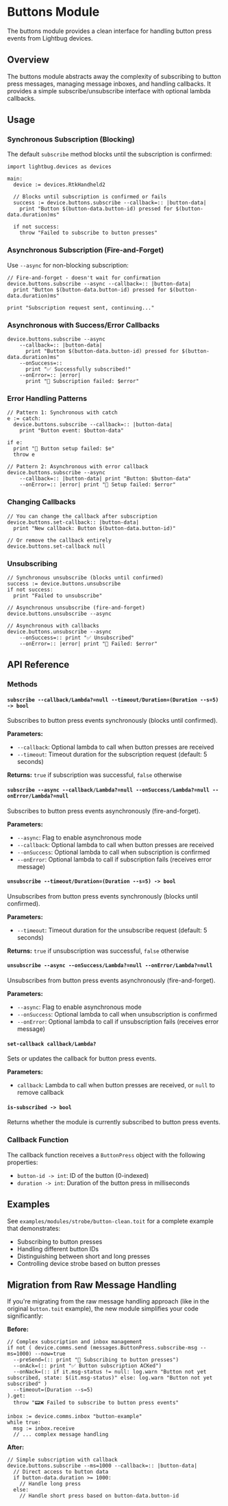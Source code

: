 # Buttons Module

The buttons module provides a clean interface for handling button press events from Lightbug devices.

## Overview

The buttons module abstracts away the complexity of subscribing to button press messages, managing message inboxes, and handling callbacks. It provides a simple subscribe/unsubscribe interface with optional lambda callbacks.

## Usage

### Synchronous Subscription (Blocking)

The default `subscribe` method blocks until the subscription is confirmed:

```toit
import lightbug.devices as devices

main:
  device := devices.RtkHandheld2
  
  // Blocks until subscription is confirmed or fails
  success := device.buttons.subscribe --callback=:: |button-data|
    print "Button $(button-data.button-id) pressed for $(button-data.duration)ms"
    
  if not success:
    throw "Failed to subscribe to button presses"
```

### Asynchronous Subscription (Fire-and-Forget)

Use `--async` for non-blocking subscription:

```toit
// Fire-and-forget - doesn't wait for confirmation
device.buttons.subscribe --async --callback=:: |button-data|
  print "Button $(button-data.button-id) pressed for $(button-data.duration)ms"

print "Subscription request sent, continuing..."
```

### Asynchronous with Success/Error Callbacks

```toit
device.buttons.subscribe --async 
    --callback=:: |button-data|
      print "Button $(button-data.button-id) pressed for $(button-data.duration)ms"
    --onSuccess=:: 
      print "✅ Successfully subscribed!"
    --onError=:: |error|
      print "🚨 Subscription failed: $error"
```

### Error Handling Patterns

```toit
// Pattern 1: Synchronous with catch
e := catch:
  device.buttons.subscribe --callback=:: |button-data|
    print "Button event: $button-data"
  
if e:
  print "🚨 Button setup failed: $e"
  throw e

// Pattern 2: Asynchronous with error callback
device.buttons.subscribe --async 
    --callback=:: |button-data| print "Button: $button-data"
    --onError=:: |error| print "🚨 Setup failed: $error"
```

### Changing Callbacks

```toit
// You can change the callback after subscription
device.buttons.set-callback:: |button-data|
  print "New callback: Button $(button-data.button-id)"

// Or remove the callback entirely
device.buttons.set-callback null
```

### Unsubscribing

```toit
// Synchronous unsubscribe (blocks until confirmed)
success := device.buttons.unsubscribe
if not success:
  print "Failed to unsubscribe"

// Asynchronous unsubscribe (fire-and-forget)
device.buttons.unsubscribe --async

// Asynchronous with callbacks
device.buttons.unsubscribe --async 
    --onSuccess=:: print "✅ Unsubscribed"
    --onError=:: |error| print "🚨 Failed: $error"
```

## API Reference

### Methods

#### `subscribe --callback/Lambda?=null --timeout/Duration=(Duration --s=5) -> bool`
Subscribes to button press events synchronously (blocks until confirmed).

**Parameters:**
- `--callback`: Optional lambda to call when button presses are received
- `--timeout`: Timeout duration for the subscription request (default: 5 seconds)

**Returns:** `true` if subscription was successful, `false` otherwise

#### `subscribe --async --callback/Lambda?=null --onSuccess/Lambda?=null --onError/Lambda?=null`
Subscribes to button press events asynchronously (fire-and-forget).

**Parameters:**
- `--async`: Flag to enable asynchronous mode
- `--callback`: Optional lambda to call when button presses are received
- `--onSuccess`: Optional lambda to call when subscription is confirmed
- `--onError`: Optional lambda to call if subscription fails (receives error message)

#### `unsubscribe --timeout/Duration=(Duration --s=5) -> bool`
Unsubscribes from button press events synchronously (blocks until confirmed).

**Parameters:**
- `--timeout`: Timeout duration for the unsubscribe request (default: 5 seconds)

**Returns:** `true` if unsubscription was successful, `false` otherwise

#### `unsubscribe --async --onSuccess/Lambda?=null --onError/Lambda?=null`
Unsubscribes from button press events asynchronously (fire-and-forget).

**Parameters:**
- `--async`: Flag to enable asynchronous mode
- `--onSuccess`: Optional lambda to call when unsubscription is confirmed
- `--onError`: Optional lambda to call if unsubscription fails (receives error message)

#### `set-callback callback/Lambda?`
Sets or updates the callback for button press events.

**Parameters:**
- `callback`: Lambda to call when button presses are received, or `null` to remove callback

#### `is-subscribed -> bool`
Returns whether the module is currently subscribed to button press events.

### Callback Function

The callback function receives a `ButtonPress` object with the following properties:

- `button-id -> int`: ID of the button (0-indexed)
- `duration -> int`: Duration of the button press in milliseconds

## Examples

See `examples/modules/strobe/button-clean.toit` for a complete example that demonstrates:
- Subscribing to button presses
- Handling different button IDs
- Distinguishing between short and long presses
- Controlling device strobe based on button presses

## Migration from Raw Message Handling

If you're migrating from the raw message handling approach (like in the original `button.toit` example), the new module simplifies your code significantly:

**Before:**
```toit
// Complex subscription and inbox management
if not ( device.comms.send (messages.ButtonPress.subscribe-msg --ms=1000) --now=true
  --preSend=(:: print "💬 Subscribing to button presses")
  --onAck=(:: print "✅ Button subscription ACKed")
  --onNack=(:: if it.msg-status != null: log.warn "Button not yet subscribed, state: $(it.msg-status)" else: log.warn "Button not yet subscribed" )
  --timeout=(Duration --s=5)
).get:
  throw "📟❌ Failed to subscribe to button press events"

inbox := device.comms.inbox "button-example"
while true:
  msg := inbox.receive
  // ... complex message handling
```

**After:**
```toit
// Simple subscription with callback
device.buttons.subscribe --ms=1000 --callback=:: |button-data|
  // Direct access to button data
  if button-data.duration >= 1000:
    // Handle long press
  else:
    // Handle short press based on button-data.button-id
```
